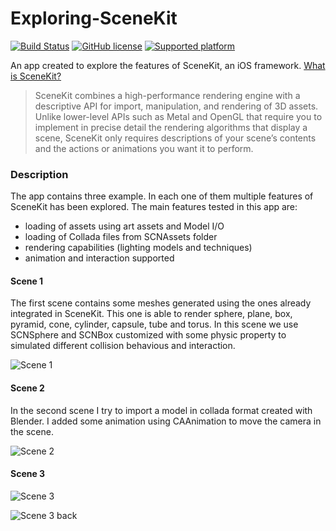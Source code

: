 # Exploring-SceneKit

[![Build Status](https://travis-ci.org/chicio/Exploring-SceneKit.svg?branch=master)](https://travis-ci.org/chicio/Exploring-SceneKit)
[![GitHub license](https://img.shields.io/badge/license-MIT-blue.svg)](https://raw.githubusercontent.com/chicio/Exploring-SceneKit/master/LICENSE.md)
[![Supported platform](https://img.shields.io/badge/platforms-iOS-orange.svg)](https://img.shields.io/badge/platforms-iOS-orange.svg)

An app created to explore the features of SceneKit, an iOS framework. [What is SceneKit?](https://developer.apple.com/reference/scenekit "What is Scenekit?")
> SceneKit combines a high-performance rendering engine with a descriptive API for import, manipulation, and rendering of 3D assets. Unlike lower-level APIs such as Metal and OpenGL that require you to implement in precise detail the rendering algorithms that display a scene, SceneKit only requires descriptions of your scene’s contents and the actions or animations you want it to perform.


### Description

The app contains three example. In each one of them multiple features of SceneKit has been explored. The main features tested in this app are:
* loading of assets using art assets and Model I/O
* loading of Collada files from SCNAssets folder
* rendering capabilities (lighting models and techniques)
* animation and interaction supported

#### Scene 1
The first scene contains some meshes generated using the ones already integrated in SceneKit. This one is able to render sphere, plane, box, pyramid, cone, cylinder, capsule, tube and torus. In this scene we use SCNSphere and SCNBox customized with some physic property to simulated different collision behavious and interaction. 

![Scene 1](https://raw.githubusercontent.com/chicio/Exploring-SceneKit/master/Screenshots/blinn-phong-scene.jpg)

#### Scene 2
In the second scene I try to import a model in collada format created with Blender. I added some animation using CAAnimation to move the camera in the scene.

![Scene 2](https://raw.githubusercontent.com/chicio/Exploring-SceneKit/master/Screenshots/collada-scene.jpg)

#### Scene 3

![Scene 3](https://raw.githubusercontent.com/chicio/Exploring-SceneKit/master/Screenshots/physically-based-rendering-scene.jpg)

![Scene 3 back](https://raw.githubusercontent.com/chicio/Exploring-SceneKit/master/Screenshots/physically-based-rendering-scene-back.jpg)
